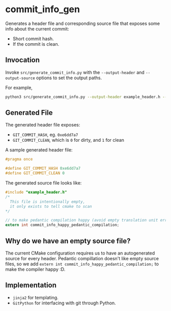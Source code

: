 # commit_info_gen
Generates a header file and corresponding source file that exposes some info about the current commit:
- Short commit hash.
- If the commit is clean.

## Invocation
Invoke `src/generate_commit_info.py` with the `--output-header` and `--output-source` options to set the output paths.

For example,
```sh
python3 src/generate_commit_info.py --output-header example_header.h --output-source example_source.c 
```

## Generated File
The generated header file exposes:
- `GIT_COMMIT_HASH`, eg. `0xe6dd7a7`
- `GIT_COMMIT_CLEAN`, which is `0` for dirty, and `1` for clean

A sample generated header file:

```h
#pragma once

#define GIT_COMMIT_HASH 0xe6dd7a7
#define GIT_COMMIT_CLEAN 0
```

The generated source file looks like:

```c
#include "example_header.h"
/* 
  This file is intentionally empty,
  it only exists to tell cmake to scan 
*/

// to make pedantic compilation happy (avoid empty translation unit error)
extern int commit_info_happy_pedantic_compilation;
```

## Why do we have an empty source file?
The current CMake configuration requires us to have an autogenerated source for every header. Pedantic compillation doesn't like empty source files, so we add `extern int commit_info_happy_pedantic_compilation;` to make the compiler happy :D.

## Implementation
- `jinja2` for templating.
- `GitPython` for interfacing with git through Python.